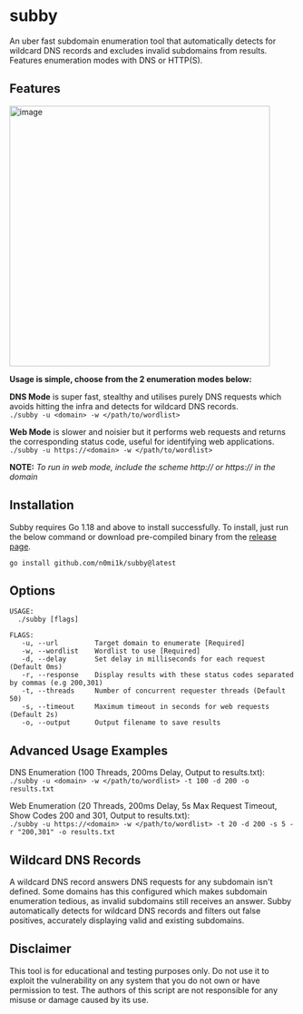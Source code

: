 # subby
An uber fast subdomain enumeration tool that automatically detects for wildcard DNS records and excludes invalid subdomains from results. Features enumeration modes with DNS or HTTP(S).

## Features
<img width="459" alt="image" src="https://github.com/n0mi1k/subby/assets/28621928/1ee5deba-85a7-4b1a-9158-53af17718b7e">

**Usage is simple, choose from the 2 enumeration modes below:**

**DNS Mode** is super fast, stealthy and utilises purely DNS requests which avoids hitting the infra and detects for wildcard DNS records.  
`./subby -u <domain> -w </path/to/wordlist>`

**Web Mode** is slower and noisier but it performs web requests and returns the corresponding status code, useful for identifying web applications.  
`./subby -u https://<domain> -w </path/to/wordlist>`

**NOTE:** *To run in web mode, include the scheme http:// or https:// in the domain*

## Installation
Subby requires Go 1.18 and above to install successfully. To install, just run the below command or download pre-compiled binary from the [release page](https://github.com/n0mi1k/subby/releases/).
```
go install github.com/n0mi1k/subby@latest
```

## Options
```console
USAGE:
  ./subby [flags]

FLAGS:
   -u, --url         Target domain to enumerate [Required]
   -w, --wordlist    Wordlist to use [Required]
   -d, --delay       Set delay in milliseconds for each request (Default 0ms)
   -r, --response    Display results with these status codes separated by commas (e.g 200,301)
   -t, --threads     Number of concurrent requester threads (Default 50)
   -s, --timeout     Maximum timeout in seconds for web requests (Default 2s)
   -o, --output      Output filename to save results
```

## Advanced Usage Examples
DNS Enumeration (100 Threads, 200ms Delay, Output to results.txt):  
`./subby -u <domain> -w </path/to/wordlist> -t 100 -d 200 -o results.txt`

Web Enumeration (20 Threads, 200ms Delay, 5s Max Request Timeout, Show Codes 200 and 301, Output to results.txt):  
`./subby -u https://<domain> -w </path/to/wordlist> -t 20 -d 200 -s 5 -r "200,301" -o results.txt`

## Wildcard DNS Records
A wildcard DNS record answers DNS requests for any subdomain isn't defined. Some domains has this configured which makes subdomain enumeration tedious, as invalid subdomains still receives an answer. Subby automatically detects for wildcard DNS records and filters out false positives, accurately displaying valid and existing subdomains.

## Disclaimer
This tool is for educational and testing purposes only. Do not use it to exploit the vulnerability on any system that you do not own or have permission to test. The authors of this script are not responsible for any misuse or damage caused by its use.
